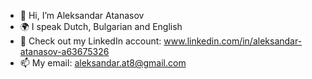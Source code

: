 - 👋 Hi, I’m Aleksandar Atanasov
- 🌍 I speak Dutch, Bulgarian and English
- 👀 Check out my LinkedIn account: www.linkedin.com/in/aleksandar-atanasov-a63675326
- 📫 My email: aleksandar.at8@gmail.com
